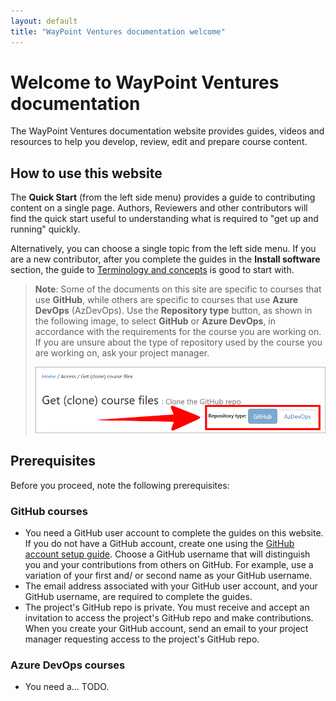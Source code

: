 ```yaml
---
layout: default
title: "WayPoint Ventures documentation welcome"
---
```


# Welcome to WayPoint Ventures documentation

The WayPoint Ventures documentation website provides guides, videos and resources to help you develop, review, edit and prepare course content.

## How to use this website

The **Quick Start** (from the left side menu) provides a guide to contributing content on a single page. Authors, Reviewers and other contributors will find the quick start useful to understanding what is required to "get up and running" quickly.

Alternatively, you can choose a single topic from the left side menu. If you are a new contributor, after you complete the guides in the **Install software** section, the guide to [Terminology and concepts]({{site.baseurl}}/workflow/terminology.html) is good to start with.

>**Note**: Some of the documents on this site are specific to courses that use **GitHub**, while others are specific to courses that use **Azure DevOps** (AzDevOps). Use the **Repository type** button, as shown in the following image, to select **GitHub** or **Azure DevOps**, in accordance with the requirements for the course you are working on. If you are unsure about the type of repository used by the course you are working on, ask your project manager.
>
> ![repository type sector button](assets/images/00-welcome/repo-switch.png)

## Prerequisites

Before you proceed, note the following prerequisites:

### GitHub courses

- You need a GitHub user account to complete the guides on this website. If you do not have a GitHub account, create one using the [GitHub account setup guide](https://docs.microsoft.com/contribute/get-started-setup-github). Choose a GitHub username that will distinguish you and your contributions from others on GitHub. For example, use a variation of your first and/ or second name as your GitHub username.
- The email address associated with your GitHub user account, and your GitHub username, are required to complete the guides.
- The project's GitHub repo is private. You must receive and accept an invitation to access the project's GitHub repo and make contributions. When you create your GitHub account, send an email to your project manager requesting access to the project's GitHub repo.

### Azure DevOps courses

- You need a... TODO.

